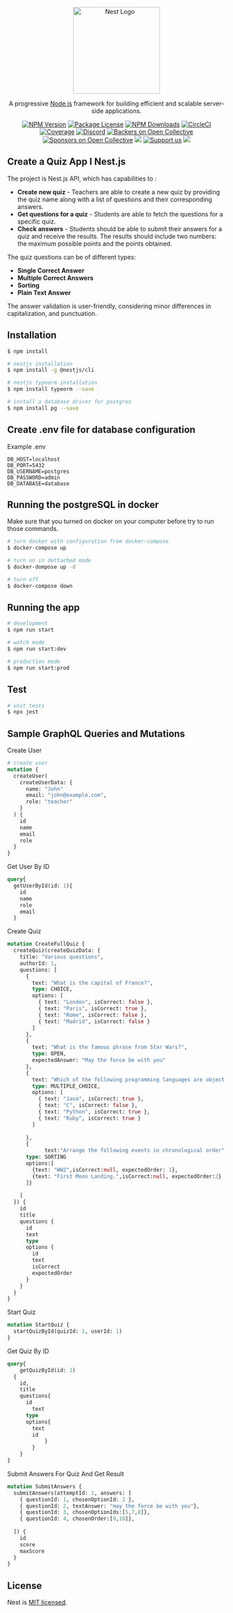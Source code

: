 
<p align="center">
  <a href="http://nestjs.com/" target="blank"><img src="https://nestjs.com/img/logo-small.svg" width="200" alt="Nest Logo" /></a>
</p>

[circleci-image]: https://img.shields.io/circleci/build/github/nestjs/nest/master?token=abc123def456
[circleci-url]: https://circleci.com/gh/nestjs/nest

  <p align="center">A progressive <a href="http://nodejs.org" target="_blank">Node.js</a> framework for building efficient and scalable server-side applications.</p>
    <p align="center">
<a href="https://www.npmjs.com/~nestjscore" target="_blank"><img src="https://img.shields.io/npm/v/@nestjs/core.svg" alt="NPM Version" /></a>
<a href="https://www.npmjs.com/~nestjscore" target="_blank"><img src="https://img.shields.io/npm/l/@nestjs/core.svg" alt="Package License" /></a>
<a href="https://www.npmjs.com/~nestjscore" target="_blank"><img src="https://img.shields.io/npm/dm/@nestjs/common.svg" alt="NPM Downloads" /></a>
<a href="https://circleci.com/gh/nestjs/nest" target="_blank"><img src="https://img.shields.io/circleci/build/github/nestjs/nest/master" alt="CircleCI" /></a>
<a href="https://coveralls.io/github/nestjs/nest?branch=master" target="_blank"><img src="https://coveralls.io/repos/github/nestjs/nest/badge.svg?branch=master#9" alt="Coverage" /></a>
<a href="https://discord.gg/G7Qnnhy" target="_blank"><img src="https://img.shields.io/badge/discord-online-brightgreen.svg" alt="Discord"/></a>
<a href="https://opencollective.com/nest#backer" target="_blank"><img src="https://opencollective.com/nest/backers/badge.svg" alt="Backers on Open Collective" /></a>
<a href="https://opencollective.com/nest#sponsor" target="_blank"><img src="https://opencollective.com/nest/sponsors/badge.svg" alt="Sponsors on Open Collective" /></a>
  <a href="https://paypal.me/kamilmysliwiec" target="_blank"><img src="https://img.shields.io/badge/Donate-PayPal-ff3f59.svg"/></a>
    <a href="https://opencollective.com/nest#sponsor"  target="_blank"><img src="https://img.shields.io/badge/Support%20us-Open%20Collective-41B883.svg" alt="Support us"></a>
  <a href="https://twitter.com/nestframework" target="_blank"><img src="https://img.shields.io/twitter/follow/nestframework.svg?style=social&label=Follow"></a>
</p>
  <!--[![Backers on Open Collective](https://opencollective.com/nest/backers/badge.svg)](https://opencollective.com/nest#backer)
  [![Sponsors on Open Collective](https://opencollective.com/nest/sponsors/badge.svg)](https://opencollective.com/nest#sponsor)-->

## Create a Quiz App I Nest.js
The project is Nest.js API, which has capabilities to :

- **Create new quiz** - Teachers are able to create a new quiz by providing the quiz name along with a list of questions and their corresponding answers.
- **Get questions for a quiz** - Students are able to fetch the questions for a specific quiz.
- **Check answers** - Students should be able to submit their answers for a quiz and receive the results. The results should include two numbers: the maximum possible points and the points obtained.

The quiz questions can be of different types:
- **Single Correct Answer**
- **Multiple Correct Answers**
- **Sorting**
- **Plain Text Answer**

 The answer validation is user-friendly, considering minor differences in capitalization, and punctuation.

## Installation

```bash
$ npm install

# nestjs installation
$ npm install -g @nestjs/cli

# nestjs typeorm installation
$ npm install typeorm --save

# install a database driver for postgres
$ npm install pg --save
```
## Create .env file for database configuration
Example .env
```.env
DB_HOST=localhost
DB_PORT=5432
DB_USERNAME=postgres
DB_PASSWORD=admin
DB_DATABASE=database
```
## Running the postgreSQL in docker
Make sure that you turned on docker on your computer before try to run those commands.
```bash
# turn docker with configuration from docker-compose
$ docker-compose up

# turn on in dettached mode
$ docker-dompose up -d

# turn off
$ docker-compose down  
```
## Running the app

```bash
# development
$ npm run start

# watch mode
$ npm run start:dev

# production mode
$ npm run start:prod
```

## Test

```bash
# unit tests
$ npx jest
```
## Sample GraphQL Queries and Mutations
Create User
```GraphQL
# create user 
mutation {
  createUser(
    createUserData: {
      name: "John"
      email: "john@example.com",
      role: "teacher"
    }
  ) {
    id
    name
    email
    role
  }
}
```
Get User By ID
```GraphQL
query{
  getUserById(id: 1){
    id 
    name
    role
    email
  }
```
Create Quiz
```GraphQL
mutation CreateFullQuiz {
  createQuiz(createQuizData: {
    title: "Various questions",
    authorId: 1,
    questions: [
      {
        text: "What is the capital of France?",
        type: CHOICE,
        options: [
          { text: "London", isCorrect: false },
          { text: "Paris", isCorrect: true },
          { text: "Rome", isCorrect: false },
          { text: "Madrid", isCorrect: false }
        ]
      },
      {
        text: "What is the famous phrase from Star Wars?",
        type: OPEN,
        expectedAnswer: "May the force be with you"
      },
      {
        text: "Which of the following programming languages are object-oriented?",
        type: MULTIPLE_CHOICE,
        options: [
          { text: "Java", isCorrect: true },
          { text: "C", isCorrect: false },
          { text: "Python", isCorrect: true },
          { text: "Ruby", isCorrect: true }
        ]
        
      },
      {
			text:"Arrange the following events in chronological order"
      type: SORTING
      options:[
        {text: "WW2",isCorrect:null, expectedOrder: 1},
        {text: "First Moon Landing.",isCorrect:null, expectedOrder:2}
      ]}
      
    ]
  }) {
    id
    title
    questions {
      id
      text
      type
      options {
        id
        text
        isCorrect
        expectedOrder
      }
    }
  }
}

```
Start Quiz
```GraphQL
mutation StartQuiz {
  startQuizById(quizId: 1, userId: 1)
}
```
Get Quiz By ID
```GraphQL
query{
	getQuizById(id: 1)
  {
    id,
    title
    questions{
      id
    	text
      type
      options{
        text
        id
			}
		}
	}
}
```
Submit Answers For Quiz And Get Result
```GraphQL
mutation SubmitAnswers {
  submitAnswers(attemptId: 1, answers: [
    { questionId: 1, chosenOptionId: 2 },
    { questionId: 2, textAnswer: "may the force be with you"},
    { questionId: 3, chosenOptionIds:[5,7,8]},
    { questionId: 4, chosenOrder:[9,10]},
    
  ]) {
    id
    score
    maxScore
  }
}
```

## License

Nest is [MIT licensed](LICENSE).
